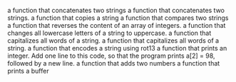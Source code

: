  a function that concatenates two strings
 a function that concatenates two strings.
a function that copies a string
a function that compares two strings
a function that reverses the content of an array of integers.
 a function that changes all lowercase letters of a string to uppercase.
 a function that capitalizes all words of a string.
 a function that capitalizes all words of a string.
 a function that encodes a string using rot13
 a function that prints an integer.
Add one line to this code, so that the program prints a[2] = 98, followed by a new line.
a function that adds two numbers
a function that prints a buffer
